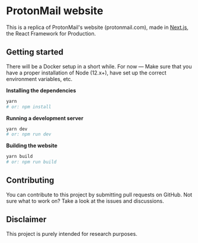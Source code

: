 # ProtonMail website

This is a replica of ProtonMail's website (protonmail.com), made in [Next.js][Next.js Homepage], the React Framework for Production.

## Getting started

There will be a Docker setup in a short while. For now &mdash; Make sure that you have a proper installation of Node (12.x+), have set up the correct environment variables, etc.

**Installing the dependencies**

```sh
yarn
# or: npm install
```

**Running a development server**

```sh
yarn dev
# or: npm run dev
```

**Building the website**

```sh
yarn build
# or: npm run build
```

## Contributing

You can contribute to this project by submitting pull requests on GitHub. Not sure what to work on? Take a look at the issues and discussions.

## Disclaimer

This project is purely intended for research purposes.



[Next.js Homepage]: https://nextjs.org/	"Homepage of Next.js, the React Framework for Production."
